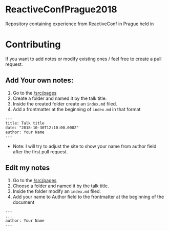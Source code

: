# ReactiveConfPrague2018
Repository containing experience from ReactiveConf in Prague held in 

# Contributing

If you want to add notes or modify existing ones / feel free to create a pull request.

## Add Your own notes:

1. Go to the [/src/pages](https://github.com/Simply007/ReactiveConfPrague2018/tree/master/src/pages)
2. Create a folder and named it by the talk title.
3. Inside the created folder create an `index.md` filed.
4. Add a frontmatter at the beginning of `index.md` in that format
```
---
title: Talk title
date: "2018-10-30T12:10:00.000Z"
author: Your Name
---
```
* Note: I will try to adjust the site to show your name from author field after the first pull request.


## Edit my notes
1. Go to the [/src/pages](https://github.com/Simply007/ReactiveConfPrague2018/tree/master/src/pages)
2. Choose a folder and named it by the talk title.
3. Inside the folder modify an `index.md` filed.
4. Add your name to Author field to the frontmatter at the beginning of the document
```
---
...
author: Your Name
---
```


